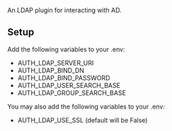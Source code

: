 An LDAP plugin for interacting with AD.

## Setup

Add the following variables to your .env:
- AUTH_LDAP_SERVER_URI
- AUTH_LDAP_BIND_DN
- AUTH_LDAP_BIND_PASSWORD
- AUTH_LDAP_USER_SEARCH_BASE
- AUTH_LDAP_GROUP_SEARCH_BASE

You may also add the following variables to your .env:
- AUTH_LDAP_USE_SSL (default will be False)
